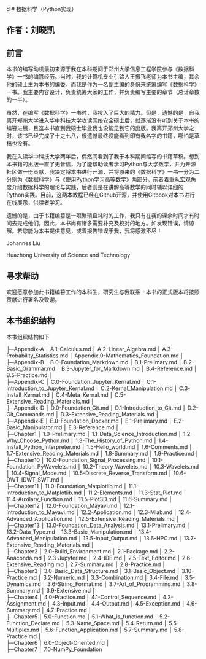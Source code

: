 d # 数据科学（Python实现）
## 作者：刘晓凯


## 前言

本书的编写动机最初来源于我在本科期间于郑州大学信息工程学院参与《数据科学》一书的编篡经历。当时，我的计算机专业引路人王振飞老师为本书主编，其余他的硕士生为本书的编委。而我是作为一名副主编的身份来统筹编写《数据科学》一书。我主要内容设计，负责统筹大家的工作，并负责编写主要的章节（总计章数的一半）。

虽然，在编写《数据科学》一书时，我投入了巨大的精力。但是，遗憾的是，自我离开郑州大学进入华中科技大学攻读网络安全硕士后，就逐渐没有听到关于本书的编篡进展，且这本书直到我硕士毕业我也没能见到它的出版。我离开郑州大学之时，该书已经完成了十之七八，很遗憾最终没能看到印有我名字的书籍，哪怕是草稿也没有。

我在入读华中科技大学两年后，偶然间看到了我于本科期间缩写的书籍草稿。想到本书籍的出版一直了无音信，为了能帮助读者学习Python与大学数学，并为开源社区做一份贡献，我决定将本书进行开源，并将原来的《数据科学》一书一分为二分别为《数据科学》与《使用Python学习高等数学》两部分。前者着重从宏观角度介绍数据科学的理论与实践，后者则是在讲解高等数学的同时辅以详细的Python实践。目前，这两本教程已经在Github开源，并使用Gitbook对本书进行在线展示，供读者学习。

遗憾的是，由于书籍编篡是一项繁琐且耗时的工作，我只有在我的课余时间才有时间去完成他们。因此，本书尚有诸多需要补充及校对的地方。如发现错误，请谅解。若您能为本书提供意见，或着报告错误于我，我将感激不尽！

Johannes Liu

Huazhong University of Science and Technology

## 寻求帮助

欢迎愿意参加此书籍编篡工作的本科生，研究生与我联系！本书的正式版本将按照贡献进行署名及致谢。

## 本书组织结构

本书组织结构如下

├─Appendix-A
│      A.1-Calculus.md
│      A.2-Linear_Algebra.md
│      A.3-Probability_Statistics.md
│      Appendix.0-Mathematics_Foundation.md
│          
├─Appendix-B
│      B.0-Foundation_Markdown.md
│      B.1-Prelimary.md
│      B.2-Basic_Grammar.md
│      B.3-Jupyter_for_Markdown.md
│      B.4-Reference.md
│      B.5-Practice.md
│          
├─Appendix-C
│      C.0-Foundation_Jupyter_Kernal.md
│      C.1-Introduction_to_Jupyter_Kernal.md
│      C.2-Kernal_Manipulation.md
│      C.3-Install_Kernal.md
│      C.4-Meta_Kernal.md
│      C.5-Extensive_Reading_Materials.md
│          
├─Appendix-D
│      D.0-Foundation_Git.md
│      D.1-Introduction_to_Git.md
│      D.2-Git_Commands.md
│      D.3-Extensive_Reading_Materials.md
│      
├─Appendix-E
│      E.0-Foundation_Docker.md
│      E.1-Prelimary.md
│      E.2-Basic_Manipulator.md
│      E.3-Reference.md
│          
├─Chapter1
│      1.0-Prelimary.md
│      1.1-Data_Science_Introduction.md
│      1.2-Why_Choose_Python.md
│      1.3-The_History_of_Python.md
│      1.4-Install_Python_Interpreter.md
│      1.5-Hello_world.md
│      1.6-Comments.md
│      1.7-Extensive_Reading_Materials.md
│      1.8-Summary.md
│      1.9-Practice.md
│      
├─Chapter10
│      10.0-Foundation_Signal_Processing.md
│      10.1-Foundation_PyWavelets.md
│      10.2-Theory_Wavelets.md
│      10.3-Wavelets.md
│      10.4-Signal_Mode.md
│      10.5-Discrete_Reverse_Transform.md
│      10.6-DWT_IDWT_SWT.md
│      
├─Chapter11
│      11.0-Foundation_Matplotlib.md
│      11.1-Introduction_to_Matplotlib.md
│      11.2-Elements.md
│      11.3-Stat_Plot.md
│      11.4-Auxilary_Function.md
│      11.5-Plot3D.md
│      11.6-Summary.md
│      
├─Chapter12
│      12.0-Foundation_Mayavi.md
│      12.1-Introduction_to_Mayavi.md
│      12.2-Application.md
│      12.3-Mlab.md
│      12.4-Advanced_Application.md
│      12.5-Extensive_Reading_Materials.md
│          
├─Chapter13
│      13.0-Foundation_Data_Analysis.md
│      13.1-Prelimary.md
│      13.2-Data_Type.md
│      13.3-Basic_Manipulation.md
│      13.4-Advanced_Manipulation.md
│      13.5-Input_Output.md
│      13.6-HPC.md
│      13.7-Extensive_Reading_Materials.md
│      
├─Chapter2
│      2.0-Build_Environment.md
│      2.1-Package.md
│      2.2-Anaconda.md
│      2.3-Jupyter.md
│      2.4-IDE.md
│      2.5-Text_Editor.md
│      2.6-Extensive_Reading.md
│      2.7-Summary.md
│      2.8-Practice.md
│      
├─Chapter3
│      3.0-Basic_Data_Structure.md
│      3.1-Basic_Object.md
│      3.10-Practice.md
│      3.2-Numeric.md
│      3.3-Combination.md
│      3.4-File.md
│      3.5-Dynamics.md
│      3.6-String_Format.md
│      3.7-Art_of_Programming.md
│      3.8-Summary.md
│      3.9-Extensive.md
│    
├─Chapter4
│      4.0-Practice.md
│      4.1-Control_Sequence.md
│      4.2-Assignment.md
│      4.3-Input.md
│      4.4-Output.md
│      4.5-Exception.md
│      4.6-Summary.md
│      4.7-Practice.md
│      
├─Chapter5
│      5.0-Function.md
│      5.1-What_is_function.md
│      5.2-Function_Declare.md
│      5.3-Name_Space.md
│      5.4-Return.md
│      5.5-Multiplex.md
│      5.6-Function_Application.md
│      5.7-Summary.md
│      5.8-Practice.md
│      
├─Chapter6
│      6.0-Object-Oriented.md
│      
├─Chapter7
│      7.0-NumPy_Foundation